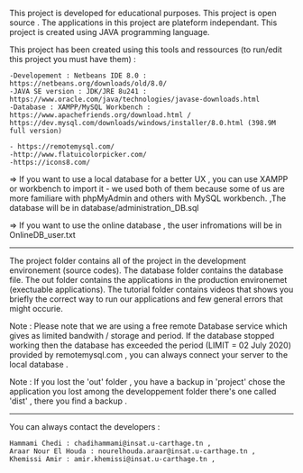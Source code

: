 



This project is developed for educational purposes.
This project is open source .
The applications in this project are plateform independant.
This project is created using JAVA programming language.

This project has been created using this tools and ressources (to run/edit this project you must have them) :

 	-Developement : Netbeans IDE 8.0 : https://netbeans.org/downloads/old/8.0/
	-JAVA SE version : JDK/JRE 8u241 : https://www.oracle.com/java/technologies/javase-downloads.html
	-Database : XAMPP/MySQL Workbench : https://www.apachefriends.org/download.html / https://dev.mysql.com/downloads/windows/installer/8.0.html (398.9M full version)

	- https://remotemysql.com/
	-http://www.flatuicolorpicker.com/
	-https://icons8.com/
    
    
=> If you want to use a local database for a better UX , you can use XAMPP or workbench to import it - we used both of  them because some of us are more familiare with phpMyAdmin and others with MySQL workbench.
,The database will be in database/administration_DB.sql 

=> If you want to use the online database , the user infromations will be in OnlineDB_user.txt		

--------------------------------------------------------------------------------------------------

The project folder contains all of the project in the development environement (source codes).
The database folder contains the database file.
The out folder contains the applications in the production environemet (exectuable applications).
The tutorial folder contains videos that shows you briefly the correct way to run our applications and few general errors that might occurie.

Note : Please note that we are using a free remote Database service which gives as limited
bandwith / storage and period.
If the database stopped working then the database has exceeded the period (LIMIT = 02 July 2020) provided by 
remotemysql.com , you can always connect your server to the local database . 
  
Note : If you lost the 'out' folder , you have a backup in 'project' chose the application 
you lost among the developpement folder there's one called 'dist' , there you find a backup .
 
--------------------------------------------------------------------------------------------------

You can always contact the developers :

	Hammami Chedi : chadihammami@insat.u-carthage.tn ,
	Araar Nour El Houda : nourelhouda.araar@insat.u-carthage.tn ,
	Khemissi Amir : amir.khemissi@insat.u-carthage.tn ,
